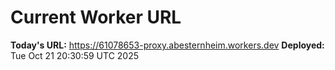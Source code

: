 # Current Worker URL
**Today's URL:** https://61078653-proxy.abesternheim.workers.dev
**Deployed:** Tue Oct 21 20:30:59 UTC 2025
